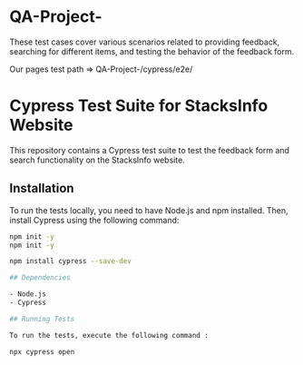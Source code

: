 # QA-Project-
These test cases cover various scenarios related to providing feedback, searching for different items, and testing the behavior of the feedback form.

Our pages test path => QA-Project-/cypress/e2e/



# Cypress Test Suite for StacksInfo Website

This repository contains a Cypress test suite to test the feedback form and search functionality on the StacksInfo website.

## Installation

To run the tests locally, you need to have Node.js and npm installed. Then, install Cypress using the following command:
```bash
npm init -y
npm init -y

npm install cypress --save-dev

## Dependencies

- Node.js
- Cypress

## Running Tests

To run the tests, execute the following command :

npx cypress open




